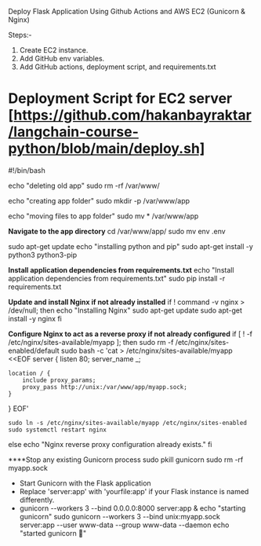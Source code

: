 Deploy Flask Application Using Github Actions and AWS EC2 (Gunicorn & Nginx)

Steps:-
1. Create EC2 instance.
2. Add GitHub env variables.
3. Add GitHub actions, deployment script, and requirements.txt


# Deployment Script for EC2 server [https://github.com/hakanbayraktar/langchain-course-python/blob/main/deploy.sh] 
#!/bin/bash

echo "deleting old app"
sudo rm -rf /var/www/

echo "creating app folder"
sudo mkdir -p /var/www/app 

echo "moving files to app folder"
sudo mv  * /var/www/app

**Navigate to the app directory**
cd /var/www/app/
sudo mv env .env

sudo apt-get update
echo "installing python and pip"
sudo apt-get install -y python3 python3-pip

**Install application dependencies from requirements.txt**
echo "Install application dependencies from requirements.txt"
sudo pip install -r requirements.txt

**Update and install Nginx if not already installed**
if ! command -v nginx > /dev/null; then
    echo "Installing Nginx"
    sudo apt-get update
    sudo apt-get install -y nginx
fi

**Configure Nginx to act as a reverse proxy if not already configured**
if [ ! -f /etc/nginx/sites-available/myapp ]; then
    sudo rm -f /etc/nginx/sites-enabled/default
    sudo bash -c 'cat > /etc/nginx/sites-available/myapp <<EOF
server {
    listen 80;
    server_name _;

    location / {
        include proxy_params;
        proxy_pass http://unix:/var/www/app/myapp.sock;
    }
}
EOF'

    sudo ln -s /etc/nginx/sites-available/myapp /etc/nginx/sites-enabled
    sudo systemctl restart nginx
else
    echo "Nginx reverse proxy configuration already exists."
fi

****Stop any existing Gunicorn process
sudo pkill gunicorn
sudo rm -rf myapp.sock

 
- Start Gunicorn with the Flask application
- Replace 'server:app' with 'yourfile:app' if your Flask instance is named differently.
- gunicorn --workers 3 --bind 0.0.0.0:8000 server:app &
echo "starting gunicorn"
sudo gunicorn --workers 3 --bind unix:myapp.sock  server:app --user www-data --group www-data --daemon
echo "started gunicorn 🚀"
